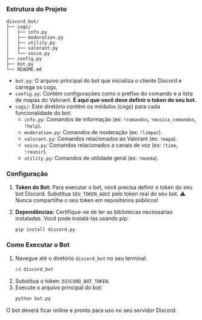 ### Estrutura do Projeto

```
discord_bot/
├── cogs/
│   ├── info.py
│   ├── moderation.py
│   ├── utility.py
│   ├── valorant.py
│   └── voice.py
├── config.py
├── bot.py
└── README.md
```

- `bot.py`: O arquivo principal do bot que inicializa o cliente Discord e carrega os cogs.
- `config.py`: Contém configurações como o prefixo do comando e a lista de mapas do Valorant. **É aqui que você deve definir o token do seu bot.**
- `cogs/`: Este diretório contém os módulos (cogs) para cada funcionalidade do bot:
    - `info.py`: Comandos de informação (ex: `!comandos`, `!musica_comandos`, `!help`).
    - `moderation.py`: Comandos de moderação (ex: `!limpar`).
    - `valorant.py`: Comandos relacionados ao Valorant (ex: `!mapa`).
    - `voice.py`: Comandos relacionados a canais de voz (ex: `!time`, `!reunir`).
    - `utility.py`: Comandos de utilidade geral (ex: `!moeda`).

### Configuração

1.  **Token do Bot:**
    Para executar o bot, você precisa definir o token do seu bot Discord.
    Substitua `SEU_TOKEN_AQUI` pelo token real do seu bot.
    ⚠️ Nunca compartilhe o seu token em repositórios públicos!

2.  **Dependências:**
    Certifique-se de ter as bibliotecas necessárias instaladas. Você pode instalá-las usando pip:
    ```bash
    pip install discord.py
    ```

### Como Executar o Bot

1.  Navegue até o diretório `discord_bot` no seu terminal:
    ```bash
    cd discord_bot
    ```
2.  Substitua o token: `DISCORD_BOT_TOKEN`.
3.  Execute o arquivo principal do bot:
    ```bash
    python bot.py
    ```

O bot deverá ficar online e pronto para uso no seu servidor Discord.


